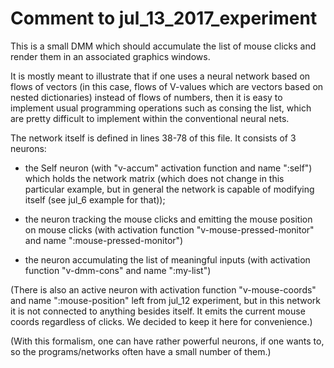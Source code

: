 # Comment to jul_13_2017_experiment

This is a small DMM which should accumulate the list of mouse clicks and render them in an associated graphics windows.

It is mostly meant to illustrate that if one uses a neural network based on flows of vectors (in this case, flows of V-values which are vectors based on nested dictionaries) instead of flows of numbers, then it is easy to implement usual programming operations such as consing the list, which are pretty difficult to implement within the conventional neural nets.

The network itself is defined in lines 38-78 of this file. It consists of 3 neurons:

  *  the Self neuron (with "v-accum" activation function and name ":self") which holds the network matrix (which does not change in this particular example, but in general the network is capable of modifying itself (see jul_6 example for that));

  *  the neuron tracking the mouse clicks and emitting the mouse position on mouse clicks (with activation function "v-mouse-pressed-monitor" and name ":mouse-pressed-monitor")

  *  the neuron accumulating the list of meaningful inputs (with activation function "v-dmm-cons" and name ":my-list")

(There is also an active neuron with activation function "v-mouse-coords" and name ":mouse-position" left from jul_12 experiment, but in this network it is not connected to anything besides itself. It emits the current mouse coords regardless of clicks. We decided to keep it here for convenience.)

(With this formalism, one can have rather powerful neurons, if one wants to, so the programs/networks often have a small number of them.)
